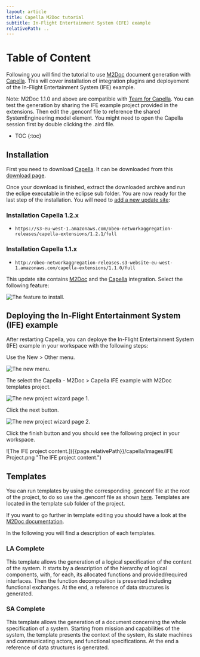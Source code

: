 ```yaml
---
layout: article
title: Capella M2Doc tutorial
subtitle: In-Flight Entertainment System (IFE) example
relativePath: ..
---
```


# Table of Content

Following you will find the tutorial to use [M2Doc](http://m2Doc.org) document generation with [Capella](http://polarsys.org/capella/).
This will cover installation of integration plugins and deployement of the In-Flight Entertainment System (IFE) example.

Note: M2Doc 1.1.0 and above are compatible with [Team for Capella](https://www.obeo.fr/en/capella-professional-offer). You can test the generation by sharing the IFE example project provided in the extensions. Then edit the .genconf file to reference the shared SystemEngineering model element. You might need to open the Capella session first by double clicking the .aird file.

* TOC
{:toc}

## Installation

First you need to download [Capella](http://polarsys.org/capella/). It can be downloaded from this [download page](http://polarsys.org/capella/download.html).

Once your download is finished, extract the downloaded archive and run the eclipe executable in the eclipse sub folder. You are now ready for the last step of the installation. You will need to [add a new update site](https://help.eclipse.org/mars/index.jsp?topic=%2Forg.eclipse.platform.doc.user%2Ftasks%2Ftasks-127.htm):

### Installation Capella 1.2.x

* `https://s3-eu-west-1.amazonaws.com/obeo-networkaggregation-releases/capella-extensions/1.2.1/full`


### Installation Capella 1.1.x

* `http://obeo-networkaggregation-releases.s3-website-eu-west-1.amazonaws.com/capella-extensions/1.1.0/full`

This update site contains [M2Doc](http://m2Doc.org) and the [Capella](http://polarsys.org/capella/) integration. Select the following feature:

![The feature to install.]({{page.relativePath}}/capella/images/Install.png "The feature to install.")

## Deploying the In-Flight Entertainment System (IFE) example

After restarting Capella, you can deploye the In-Flight Entertainment System (IFE) example in your workspace with the following steps:

Use the New > Other menu.

![The new menu.]({{page.relativePath}}/capella/images/New%20Menu.png "The new menu.")

The select the Capella - M2Doc > Capella IFE example with M2Doc templates project.

![The new project wizard page 1.]({{page.relativePath}}/capella/images/New%20Wizard%20Page%201.png "The new project wizard page 1.")

Click the next button.

![The new project wizard page 2.]({{page.relativePath}}/capella/images/New%20Wizard%20Page%202.png "The new project wizard page 2.")

Click the finish button and you should see the following project in your workspace.

![The IFE project content.]({{page.relativePath}}/capella/images/IFE Project.png "The IFE project content.")

## Templates

You can run templates by using the corresponding .genconf file at the root of the project, to do so use the .genconf file as shown [here](http://www.m2doc.org/ref-doc/1.0.0/index.html#launching-a-generation). Templates are located in the template sub folder of the project.

If you want to go further in template editing you should have a look at the [M2Doc documentation](http://www.m2doc.org/ref-doc/1.0.0/index.html).

In the following you will find a description of each templates.

### LA Complete

This template allows the generation of a logical specification of the content of the system. It starts by a description of the hierarchy of logical components, with, for each, its allocated functions and provided/required interfaces. Then the function decomposition is presented including functional exchanges. At the end, a reference of data structures is generated.

### SA Complete

This template allows the generation of a document concerning the whole specification of a system. Starting from mission and capabilities of the system, the template presents the context of the system, its state machines and communicating actors, and functional specifications. At the end a reference of data structures is generated.


